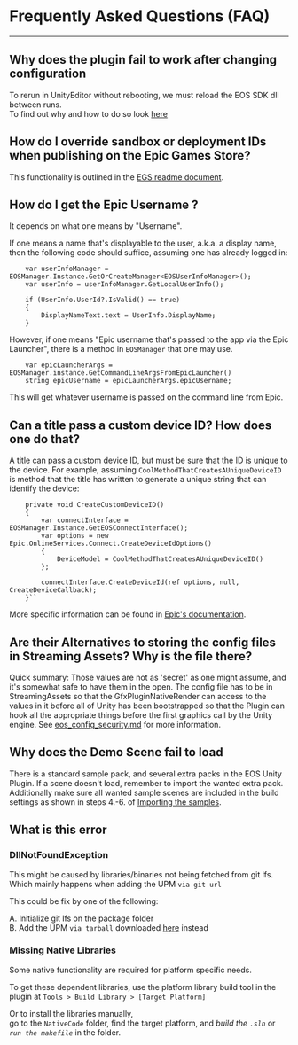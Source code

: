 # Frequently Asked Questions (FAQ)

--------------------------------------------------

## Why does the plugin fail to work after changing configuration

To rerun in UnityEditor without rebooting, we must reload the EOS SDK dll between runs.  
To find out why and how to do so look [here](https://github.com/PlayEveryWare/eos_plugin_for_unity/blob/development/docs/unity_specific.md)

## How do I override sandbox or deployment IDs when publishing on the Epic Games Store?

This functionality is outlined in the [EGS readme document](egs/egs_readme.md#overriding-sandbox-andor-deployment-id).


## How do I get the Epic Username ?
It depends on what one means by "Username".

If one means a name that's displayable to the user, a.k.a. a display name, then the following 
code should suffice, assuming one has already logged in:

```
    var userInfoManager = EOSManager.Instance.GetOrCreateManager<EOSUserInfoManager>();
    var userInfo = userInfoManager.GetLocalUserInfo();

    if (UserInfo.UserId?.IsValid() == true)
    {
        DisplayNameText.text = UserInfo.DisplayName;
    }
```

However, if one means "Epic username that's passed to the app via the Epic Launcher", there is a method in
`EOSManager` that one may use.

```
    var epicLauncherArgs = EOSManager.instance.GetCommandLineArgsFromEpicLauncher()
    string epicUsername = epicLauncherArgs.epicUsername;
```
This will get whatever username is passed on the command line from Epic.


## Can a title pass a custom device ID? How does one do that?
A title can pass a custom device ID, but must be sure that the ID is unique to the device.
For example, assuming `CoolMethodThatCreatesAUniqueDeviceID` is method that the title has written to generate
a unique string that can identify the device:

```
    private void CreateCustomDeviceID()
    {
        var connectInterface = EOSManager.Instance.GetEOSConnectInterface();
        var options = new Epic.OnlineServices.Connect.CreateDeviceIdOptions()
        {
            DeviceModel = CoolMethodThatCreatesAUniqueDeviceID()
        };

        connectInterface.CreateDeviceId(ref options, null, CreateDeviceCallback);
    }``
```
More specific information can be found in [Epic's documentation](https://dev.epicgames.com/docs/api-ref/functions/eos-connect-create-device-id).


## Are their Alternatives to storing the config files in Streaming Assets? Why is the file there?
Quick summary: Those values are not as 'secret' as one might assume, and it's somewhat safe to have them in the open. 
The config file has to be in StreamingAssets so that the GfxPluginNativeRender can access to the values in it before 
all of Unity has been bootstrapped so that the Plugin can hook all the appropriate things before the first graphics call by the Unity engine.
See [eos_config_security.md](eos_config_security.md) for more information. 

## Why does the Demo Scene fail to load

There is a standard sample pack, and several extra packs in the EOS Unity Plugin. If a scene doesn't load, remember to import the wanted extra pack.
Additionally make sure all wanted sample scenes are included in the build settings as shown in steps 4.-6. of <a href="/readme.md#importing-the-samples">Importing the samples</a>.

## What is this error 

### DllNotFoundException

This might be caused by libraries/binaries not being fetched from git lfs.  
Which mainly happens when adding the UPM `via git url`   

This could be fix by one of the following:   

A. Initialize git lfs on the package folder  
B. Add the UPM `via tarball` downloaded [here](https://github.com/PlayEveryWare/eos_plugin_for_unity/releases) instead

### Missing Native Libraries

Some native functionality are required for platform specific needs.  

To get these dependent libraries, use the platform library build tool in the plugin at `Tools > Build Library > [Target Platform]`

Or to install the libraries manually,  
go to the `NativeCode` folder, find the target platform, and *build the `.sln`* or *`run the makefile`* in the folder.

